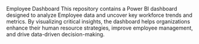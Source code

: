 Employee Dashboard
This repository contains a Power BI dashboard designed to analyze Employee data and uncover key workforce trends and metrics. By visualizing critical insights, the dashboard helps organizations enhance their human resource strategies, improve employee management, and drive data-driven decision-making.  
